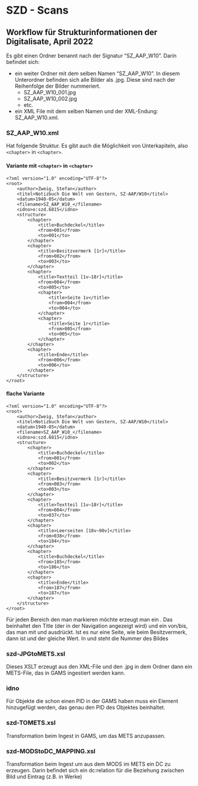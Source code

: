 # SZD - Scans

## Workflow für Strukturinformationen der Digitalisate, April 2022

Es gibt einen Ordner benannt nach der Signatur “SZ_AAP_W10”. Darin befindet sich: 
* ein weiter Ordner mit dem selben Namen “SZ_AAP_W10”. In diesem Unterordner befinden sich alle Bilder als .jpg. Diese sind nach der Reihenfolge der Bilder nummeriert.
  * SZ_AAP_W10_001.jpg
  * SZ_AAP_W10_002.jpg
  * etc. 
* ein XML File mit dem selben Namen und der XML-Endung: SZ_AAP_W10.xml.

### SZ_AAP_W10.xml

Hat folgende Struktur. Es gibt auch die Möglichkeit von Unterkapiteln, also `<chapter>` in `<chapter>`.

#### Variante mit `<chapter>` in `<chapter>`

```
<?xml version="1.0" encoding="UTF-8"?>
<root>
    <author>Zweig, Stefan</author>
    <titel>Notizbuch Die Welt von Gestern, SZ-AAP/W10</titel>
    <datum>1940-05</datum>
    <filename>SZ_AAP_W10_</filename>
	<idno>o:szd.6815</idno>
	<structure>
		<chapter>
			<title>Buchdeckel</title>
			<from>001</from>
			<to>001</to>
		</chapter>
		<chapter>
			<title>Besitzvermerk [1r]</title>
			<from>002</from>
			<to>003</to>
		</chapter>
		<chapter>
			<title>Textteil [1v–18r]</title>
			<from>004</from>
			<to>005</to>
			<chapter>
				<title>Seite 1v</title>
				<from>004</from>
				<to>004</to>
			</chapter>
			<chapter>
				<title>Seite 1r</title>
				<from>005</from>
				<to>005</to>
			</chapter>
		</chapter>
		<chapter>
			<title>Ende</title>
			<from>006</from>
			<to>006</to>
		</chapter>
	</structure>
</root>
```

#### flache Variante

```
<?xml version="1.0" encoding="UTF-8"?>
<root>
    <author>Zweig, Stefan</author>
    <titel>Notizbuch Die Welt von Gestern, SZ-AAP/W10</titel>
    <datum>1940-05</datum>
    <filename>SZ_AAP_W10_</filename>
    <idno>o:szd.6815</idno>
    <structure>
        <chapter>
            <title>Buchdeckel</title>
            <from>001</from>
            <to>002</to>
        </chapter>
        <chapter>
            <title>Besitzvermerk [1r]</title>
            <from>003</from>
            <to>003</to>
        </chapter>
        <chapter>
            <title>Textteil [1v–18r]</title>
            <from>004</from>
            <to>037</to>
        </chapter>
        <chapter>
            <title>Leerseiten [18v–90v]</title>
            <from>038</from>
            <to>184</to>
        </chapter>
        <chapter>
            <title>Buchdeckel</title>
            <from>185</from>
            <to>186</to>
        </chapter>
        <chapter>
            <title>Ende</title>
            <from>187</from>
            <to>187</to>
        </chapter>
    </structure>
</root>
```

Für jeden Bereich den man markieren möchte erzeugt man ein <chapter>. Das beinhaltet den Title (der in der Navigation angezeigt wird) und ein von/bis, das man mit <from> und <to> ausdrückt. Ist es nur eine Seite, wie beim Besitzvermerk, dann ist <from> und <to> der gleiche Wert. In <from> und <to> steht die Nummer des Bildes

### szd-JPGtoMETS.xsl

Dieses XSLT erzeugt aus den XML-File und den .jpg in dem Ordner dann ein METS-File, das in GAMS ingestiert werden kann. 

### idno

Für Objekte die schon einen PID in der GAMS haben muss ein <idno> Element hinzugefügt werden, das genau den PID des Objektes beinhaltet.

### szd-TOMETS.xsl

Transformation beim Ingest in GAMS, um das METS anzupassen.

### szd-MODStoDC_MAPPING.xsl

Transformation beim Ingest um aus dem MODS im METS ein DC zu erzeugen. Darin befindet sich ein dc:relation für die Beziehung zwischen Bild und Eintrag (z.B. in Werke)
